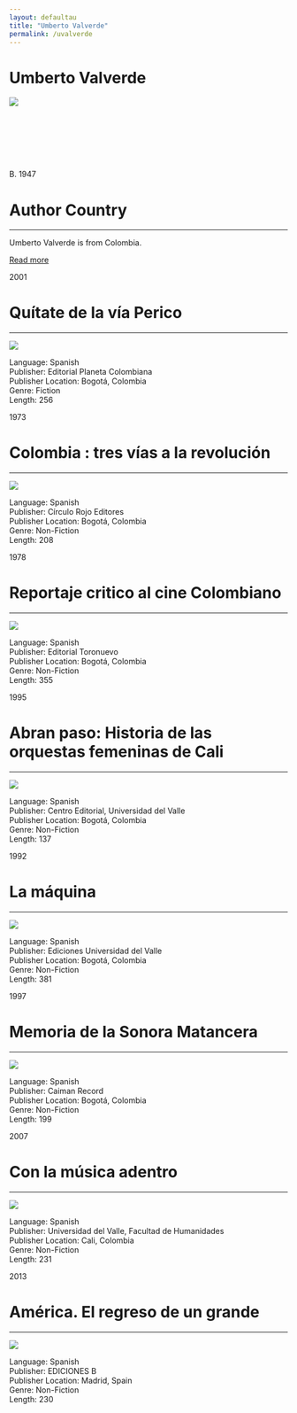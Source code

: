 ```yaml
---
layout: defaultau
title: "Umberto Valverde"
permalink: /uvalverde
---
```

<!-- partial:index.partial.html -->
<div class="content">
    <h1>Umberto Valverde</h1>
    <div class="quote">
        <div><img src="https://bit.ly/3S1pg8c" class="logo"></div>
    </div>
    <div class="timeline">
        <div style="padding-bottom:100px;"></div>
        <div class="block">
            <div class="date right"><p class="right">B. 1947</p></div>
            <div class="dot"></div>
            <div class="left first">
                <h1>Author Country</h1><hr>
            <p>Umberto Valverde is from Colombia.</p>
                <a href="https://es.wikipedia.org/wiki/Umberto_Valverde" target="_blank">Read more</a>
            </div>
        </div>
        <div class="block">
            <div class="date left"><p class="left">2001</p></div>
            <div class="dot"></div>
            <div class="right">
                <h1>Quítate de la vía Perico</h1><hr>
                <p><img src="https://i.gr-assets.com/images/S/compressed.photo.goodreads.com/books/1510883254l/36609200._SY475_.jpg"></p>
                <p>
                Language: Spanish<br>
                Publisher: Editorial Planeta Colombiana<br>
                Publisher Location: Bogotá, Colombia<br>
                Genre: Fiction<br>
                Length: 256<br>
                </p>
            </div>
        </div>
        <div class="block">
            <div class="date right"><p class="right">1973</p></div>
            <div class="dot"></div>
            <div class="left">
                <h1>Colombia : tres vías a la revolución</h1><hr>
                <p><img src="http://noti5.tv/wp-content/uploads/2019/07/umberto_valverde.jpg"></p>
                <p>
                Language: Spanish<br>
                Publisher: Círculo Rojo Editores<br>
                Publisher Location: Bogotá, Colombia<br>
                Genre: Non-Fiction<br>
                Length: 208<br>
                </p>
            </div>
        </div>
        <div class="block">
            <div class="date left"><p class="left hide">1978</p></div>
            <div class="dot"></div>
            <div class="right">
                <h1>Reportaje critico al cine Colombiano</h1><hr>
                <p><img src="http://noti5.tv/wp-content/uploads/2019/07/umberto_valverde.jpg"></p>
                <p>Language: Spanish<br>
                Publisher: Editorial Toronuevo<br>
                Publisher Location: Bogotá, Colombia<br>
                Genre: Non-Fiction<br>
                Length: 355<br></p>
            </div>
        </div><div class="block">
            <div class="date right"><p class="right hide">1995</p></div>
            <div class="dot"></div>
            <div class="left">
                <h1>Abran paso: Historia de las orquestas femeninas de Cali</h1><hr>
                <p><img src="http://noti5.tv/wp-content/uploads/2019/07/umberto_valverde.jpg"></p>
                <p>Language: Spanish<br>
                Publisher: Centro Editorial, Universidad del Valle<br>
                Publisher Location: Bogotá, Colombia<br>
                Genre: Non-Fiction<br>
                Length: 137<br></p>
            </div>
        </div>
        <div class="block">
            <div class="date left"><p class="left hide">1992</p></div>
            <div class="dot"></div>
            <div class="right">
                <h1>La máquina</h1><hr>
                <p><img src="http://noti5.tv/wp-content/uploads/2019/07/umberto_valverde.jpg"></p>
                <p>Language: Spanish<br>
                Publisher: Ediciones Universidad del Valle<br>
                Publisher Location: Bogotá, Colombia<br>
                Genre: Non-Fiction<br>
                Length: 381<br></p>
            </div>
        </div>
        <div class="block">
            <div class="date right"><p class="right hide">1997</p></div>
            <div class="dot"></div>
            <div class="left">
                <h1>Memoria de la Sonora Matancera</h1><hr>
                <p><img src="http://noti5.tv/wp-content/uploads/2019/07/umberto_valverde.jpg"></p>
                <p>Language: Spanish<br>
                Publisher: Caiman Record<br>
                Publisher Location: Bogotá, Colombia<br>
                Genre: Non-Fiction<br>
                Length: 199<br></p>
            </div>
        </div>
         <div class="block">
            <div class="date right"><p class="right hide">2007</p></div>
            <div class="dot"></div>
            <div class="left">
                <h1>Con la música adentro</h1><hr>
                <p><img src="https://3.bp.blogspot.com/-yYPRCXkySzo/V5jiEOkxcJI/AAAAAAAEkSM/hS0XrlTNjNIHjlfT97nJZ6NhnHL8k3NoACLcB/s1600/valverde%2Bumberto%2Bcon%2Bla%2Bmusica%2B2007%2Bcara%2Bcvi.jpg"></p>
                <p>Language: Spanish<br>
                Publisher: Universidad del Valle, Facultad de Humanidades<br>
                Publisher Location: Cali, Colombia<br>
                Genre: Non-Fiction<br>
                Length: 231<br></p>
            </div>
        </div> <div class="block">
            <div class="date right"><p class="right hide">2013</p></div>
            <div class="dot"></div>
            <div class="left">
                <h1>América. El regreso de un grande</h1><hr>
                <p><img src="https://www.profitecnicas.com/imagenes/9789588/978958899135.GIF"></p>
                <p>Language: Spanish<br>
                Publisher: EDICIONES B<br>
                Publisher Location: Madrid, Spain<br>
                Genre: Non-Fiction<br>
                Length: 230<br></p>
            </div>
        </div>


</div>
<!-- partial -->
  <script src='https://cdnjs.cloudflare.com/ajax/libs/jquery/3.1.1/jquery.min.js'></script><script  src="assets/js/authorscript.js"></script>